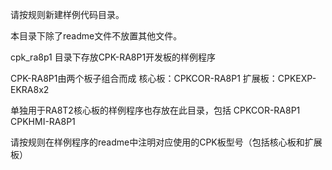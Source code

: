 
请按规则新建样例代码目录。

本目录下除了readme文件不放置其他文件。

cpk_ra8p1 目录下存放CPK-RA8P1开发板的样例程序

CPK-RA8P1由两个板子组合而成
核心板：CPKCOR-RA8P1
扩展板：CPKEXP-EKRA8x2

单独用于RA8T2核心板的样例程序也存放在此目录，包括
CPKCOR-RA8P1
CPKHMI-RA8P1

请按规则在样例程序的readme中注明对应使用的CPK板型号（包括核心板和扩展板）